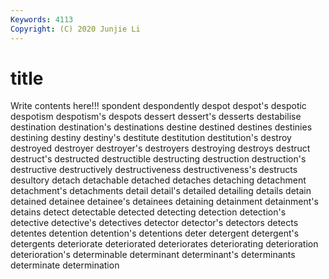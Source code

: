 ```yaml
---
Keywords: 4113
Copyright: (C) 2020 Junjie Li
---
```


# title

Write contents here!!!
spondent 
despondently 
despot 
despot's 
despotic 
despotism
despotism's 
despots 
dessert 
dessert's 
desserts 
destabilise 
destination 
destination's 
destinations 
destine
destined 
destines 
destinies 
destining 
destiny 
destiny's 
destitute 
destitution 
destitution's 
destroy
destroyed 
destroyer 
destroyer's 
destroyers 
destroying 
destroys 
destruct 
destruct's 
destructed 
destructible
destructing 
destruction 
destruction's 
destructive 
destructively 
destructiveness 
destructiveness's 
destructs 
desultory 
detach
detachable 
detached 
detaches 
detaching 
detachment 
detachment's 
detachments 
detail 
detail's 
detailed
detailing 
details 
detain 
detained 
detainee 
detainee's 
detainees 
detaining 
detainment 
detainment's
detains 
detect 
detectable 
detected 
detecting 
detection 
detection's 
detective 
detective's 
detectives
detector 
detector's 
detectors 
detects 
detentes 
detention 
detention's 
detentions 
deter 
detergent
detergent's 
detergents 
deteriorate 
deteriorated 
deteriorates 
deteriorating 
deterioration 
deterioration's 
determinable 
determinant
determinant's 
determinants 
determinate 
determination 
